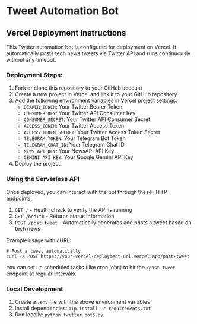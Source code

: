 # Tweet Automation Bot

## Vercel Deployment Instructions

This Twitter automation bot is configured for deployment on Vercel. It automatically posts tech news tweets via Twitter API and runs continuously without any timeout.

### Deployment Steps:

1. Fork or clone this repository to your GitHub account
2. Create a new project in Vercel and link it to your GitHub repository
3. Add the following environment variables in Vercel project settings:
   - `BEARER_TOKEN`: Your Twitter Bearer Token
   - `CONSUMER_KEY`: Your Twitter API Consumer Key
   - `CONSUMER_SECRET`: Your Twitter API Consumer Secret
   - `ACCESS_TOKEN`: Your Twitter Access Token
   - `ACCESS_TOKEN_SECRET`: Your Twitter Access Token Secret
   - `TELEGRAM_TOKEN`: Your Telegram Bot Token
   - `TELEGRAM_CHAT_ID`: Your Telegram Chat ID
   - `NEWS_API_KEY`: Your NewsAPI API Key
   - `GEMINI_API_KEY`: Your Google Gemini API Key
4. Deploy the project

### Using the Serverless API

Once deployed, you can interact with the bot through these HTTP endpoints:

1. `GET /` - Health check to verify the API is running
2. `GET /health` - Returns status information
3. `POST /post-tweet` - Automatically generates and posts a tweet based on tech news

Example usage with cURL:
```
# Post a tweet automatically
curl -X POST https://your-vercel-deployment-url.vercel.app/post-tweet
```

You can set up scheduled tasks (like cron jobs) to hit the `/post-tweet` endpoint at regular intervals.

### Local Development

1. Create a `.env` file with the above environment variables
2. Install dependencies: `pip install -r requirements.txt`
3. Run locally: `python twitter_bot5.py`